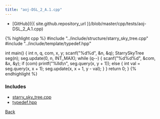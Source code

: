 ```yaml
---
title: "aoj-DSL_2_A.1.cpp"
---
```


- [GitHub]({{ site.github.repository_url }}/blob/master/cpp/tests/aoj-DSL_2_A.1.cpp)

{% highlight cpp %}
#include "../include/structure/starry_sky_tree.cpp"
#include "../include/template/typedef.hpp"

int main() {
  int n, q, com, x, y;
  scanf("%d%d", &n, &q);
  StarrySkyTree<ll> seg(n);
  seg.update(0, n, INT_MAX);
  while (q--) {
    scanf("%d%d%d", &com, &x, &y);
    if (com)
      printf("%lld\n", seg.query(x, y + 1));
    else {
      int val = seg.query(x, x + 1);
      seg.update(x, x + 1, y - val);
    }
  }
  return 0;
}
{% endhighlight %}

### Includes

- [starry_sky_tree.cpp](../include/structure/starry_sky_tree)
- [typedef.hpp](../include/template/typedef)

[Back](..)
